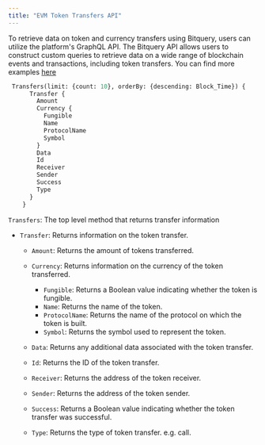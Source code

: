 ```yaml
---
title: "EVM Token Transfers API"
---
```


<head>
<meta name="title" content="EVM Token Transfers API"/>

<meta name="description" content="Get EVM token transfers with detailed infromation using the transfers API. Filter, sort, and analyze ERC-20 token flow easily."/>

<meta name="keywords" content="EVM token transfers, EVM token transfers per second, EVM token transfer analysis, ERC-20 token transfers, EVM token transaction data, EVM token transfer history, EVM token transfer API, EVM token transfer tracking, EVM token transfer monitoring, ERC-20 token transfer analytics"/>

<meta name="robots" content="index, follow"/>
<meta http-equiv="Content-Type" content="text/html; charset=utf-8"/>
<meta name="language" content="English"/>

<!-- Open Graph / Facebook -->
<meta property="og:type" content="website" />

<meta property="og:title" content="EVM Token Transfers API" />

<meta property="og:description" content="Get EVM token transfers with detailed infromation using the transfers API. Filter, sort, and analyze ERC-20 token flow easily."/>

To retrieve data on token and currency transfers using Bitquery, users can utilize the platform's GraphQL API. The Bitquery API allows users to construct custom queries to retrieve data on a wide range of blockchain events and transactions, including token transfers. You can find more examples [here](/docs/examples/transfers/erc20-token-transfer-api)

```graphql
 Transfers(limit: {count: 10}, orderBy: {descending: Block_Time}) {
      Transfer {
        Amount
        Currency {
          Fungible
          Name
          ProtocolName
          Symbol
        }
        Data
        Id
        Receiver
        Sender
        Success
        Type
      }
    }
```

`Transfers`: The top level method that returns transfer information

- `Transfer`: Returns information on the token transfer.

  - `Amount`: Returns the amount of tokens transferred.
  - `Currency`: Returns information on the currency of the token transferred.

    - `Fungible`: Returns a Boolean value indicating whether the token is fungible.
    - `Name`: Returns the name of the token.
    - `ProtocolName`: Returns the name of the protocol on which the token is built.
    - `Symbol`: Returns the symbol used to represent the token.

  - `Data`: Returns any additional data associated with the token transfer.
  - `Id`: Returns the ID of the token transfer.
  - `Receiver`: Returns the address of the token receiver.
  - `Sender`: Returns the address of the token sender.
  - `Success`: Returns a Boolean value indicating whether the token transfer was successful.
  - `Type`: Returns the type of token transfer. e.g. call.
